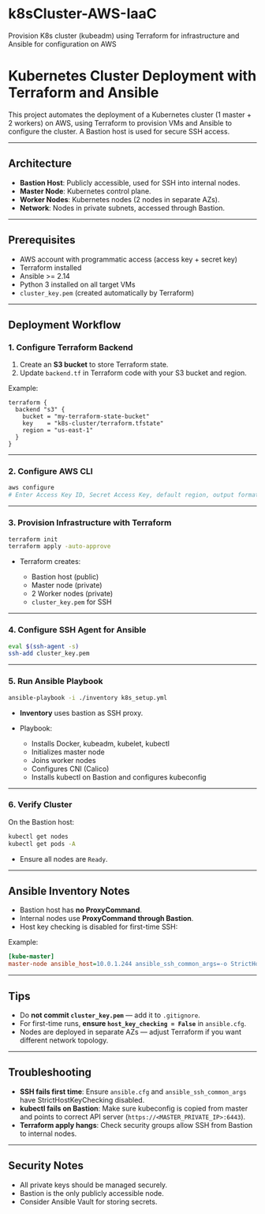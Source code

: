 # k8sCluster-AWS-IaaC
Provision K8s cluster (kubeadm) using Terraform for infrastructure and Ansible for configuration on AWS 

# Kubernetes Cluster Deployment with Terraform and Ansible

This project automates the deployment of a Kubernetes cluster (1 master + 2 workers) on AWS, using Terraform to provision VMs and Ansible to configure the cluster. A Bastion host is used for secure SSH access.

---

## **Architecture**

- **Bastion Host**: Publicly accessible, used for SSH into internal nodes.
- **Master Node**: Kubernetes control plane.
- **Worker Nodes**: Kubernetes nodes (2 nodes in separate AZs).
- **Network**: Nodes in private subnets, accessed through Bastion.

---

## **Prerequisites**

- AWS account with programmatic access (access key + secret key)
- Terraform installed
- Ansible >= 2.14
- Python 3 installed on all target VMs
- `cluster_key.pem` (created automatically by Terraform)

---

## **Deployment Workflow**

### **1. Configure Terraform Backend**

1. Create an **S3 bucket** to store Terraform state.  
2. Update `backend.tf` in Terraform code with your S3 bucket and region.

Example:

```hcl
terraform {
  backend "s3" {
    bucket = "my-terraform-state-bucket"
    key    = "k8s-cluster/terraform.tfstate"
    region = "us-east-1"
  }
}
````

---

### **2. Configure AWS CLI**

```bash
aws configure
# Enter Access Key ID, Secret Access Key, default region, output format
```

---

### **3. Provision Infrastructure with Terraform**

```bash
terraform init
terraform apply -auto-approve
```

* Terraform creates:

  * Bastion host (public)
  * Master node (private)
  * 2 Worker nodes (private)
  * `cluster_key.pem` for SSH

---

### **4. Configure SSH Agent for Ansible**

```bash
eval $(ssh-agent -s)
ssh-add cluster_key.pem
```

---

### **5. Run Ansible Playbook**

```bash
ansible-playbook -i ./inventory k8s_setup.yml
```

* **Inventory** uses bastion as SSH proxy.
* Playbook:

  * Installs Docker, kubeadm, kubelet, kubectl
  * Initializes master node
  * Joins worker nodes
  * Configures CNI (Calico)
  * Installs kubectl on Bastion and configures kubeconfig

---

### **6. Verify Cluster**

On the Bastion host:

```bash
kubectl get nodes
kubectl get pods -A
```

* Ensure all nodes are `Ready`.

---

## **Ansible Inventory Notes**

* Bastion host has **no ProxyCommand**.
* Internal nodes use **ProxyCommand through Bastion**.
* Host key checking is disabled for first-time SSH:

Example:

```ini
[kube-master]
master-node ansible_host=10.0.1.244 ansible_ssh_common_args=-o StrictHostKeyChecking=no -o UserKnownHostsFile=/dev/null -o ProxyCommand="ssh -o StrictHostKeyChecking=no -o UserKnownHostsFile=/dev/null -W %h:%p -q ubuntu@<BASTION_PUBLIC_IP>"
```

---

## **Tips**

* Do **not commit `cluster_key.pem`** — add it to `.gitignore`.
* For first-time runs, **ensure `host_key_checking = False`** in `ansible.cfg`.
* Nodes are deployed in separate AZs — adjust Terraform if you want different network topology.

---

## **Troubleshooting**

* **SSH fails first time**: Ensure `ansible.cfg` and `ansible_ssh_common_args` have StrictHostKeyChecking disabled.
* **kubectl fails on Bastion**: Make sure kubeconfig is copied from master and points to correct API server (`https://<MASTER_PRIVATE_IP>:6443`).
* **Terraform apply hangs**: Check security groups allow SSH from Bastion to internal nodes.

---

## **Security Notes**

* All private keys should be managed securely.
* Bastion is the only publicly accessible node.
* Consider Ansible Vault for storing secrets.
